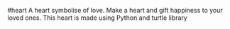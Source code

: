 #heart
A heart symbolise of love. Make a heart and gift happiness to your loved ones. This heart is made using Python and turtle library

